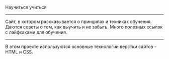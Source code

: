 Научиться учиться
- - - - - - - - - - - - - - - - - - - - - - - - - - - - - - - - - - - - - - - - - - - - - - - - -
Сайт, в котором рассказывается о принципах и техниках обучения. Даются советы о том, как выучить и не забыть. Много полезных ссылок с лайфхаками для обучения.
- - - - - - - - - - - - - - - -- - - - - - - - - - - - - - - - - - - - - - - - - - - - - - - - - -
В этом проекте используются основные технологии верстки сайтов -HTML и CSS.
